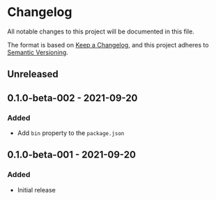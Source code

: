 # Changelog
All notable changes to this project will be documented in this file.

The format is based on [Keep a Changelog](https://keepachangelog.com/en/1.0.0/),
and this project adheres to [Semantic Versioning](https://semver.org/spec/v2.0.0.html).

## Unreleased

## 0.1.0-beta-002 - 2021-09-20

### Added

* Add `bin` property to the `package.json`

## 0.1.0-beta-001 - 2021-09-20

### Added

* Initial release


